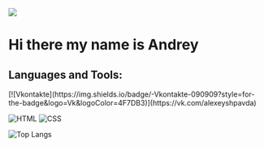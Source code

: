 ![](https://www.rimastronomy.org/wp-content/uploads/2015/10/cropped-01_andromeda.jpg)
<h1>Hi there my name is Andrey</h1>

<h2>Languages and Tools:</h2>
[![Vkontakte](https://img.shields.io/badge/-Vkontakte-090909?style=for-the-badge&logo=Vk&logoColor=4F7DB3)](https://vk.com/alexeyshpavda)

![HTML](https://img.shields.io/badge/HTML5-0B0A0C?style=for-the-badge&logo=html5&logoColor=white)
![CSS](https://img.shields.io/badge/CSS3-0B0A0C?style=for-the-badge&logo=css3&logoColor=white)

![Top Langs](https://github-readme-stats.vercel.app/api/top-langs/?username=aanddi&theme=radical&show_icons=true)
